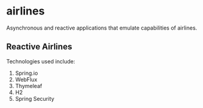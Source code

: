 # airlines
Asynchronous and reactive applications that emulate capabilities of airlines.

## Reactive Airlines
Technologies used include:
1. Spring.io
2. WebFlux
3. Thymeleaf
4. H2
5. Spring Security
